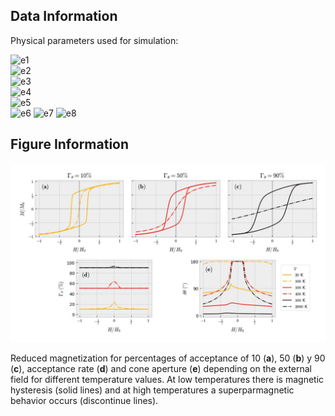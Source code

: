 ## Data Information

Physical parameters used for simulation:

![e1](https://latex.codecogs.com/png.image?\dpi{110}&space;N=1000)   
![e2](https://latex.codecogs.com/png.image?\dpi{110}&space;R_P=7\hspace{0.08cm}\mathrm{nm})   
![e3](https://latex.codecogs.com/png.image?\dpi{110}&space;M_S=446\hspace{0.08cm}\mathrm{kAm^{-1}})   
![e4](https://latex.codecogs.com/png.image?\dpi{110}&space;K_{eff}=10^4\hspace{0.08cm}\mathrm{Jm^{-3}})  
![e5](https://latex.codecogs.com/png.image?\dpi{110}&space;T=\\{20,100,400,2000\\}\hspace{0.08cm}\mathrm{K})   
![e6](https://latex.codecogs.com/png.image?\dpi{110}&space;H_0\approx40\hspace{0.08cm}\mathrm{Am^{-1}}\hspace{0.08cm}\mathrm{(or}\hspace{0.12cm}500\hspace{0.08cm}\mathrm{Oe)})      
![e7](https://latex.codecogs.com/png.image?\dpi{110}&space;\Gamma_{\theta}=\\{0.1,0.5,0.9\\}\hspace{0.08cm}\mathrm{(e.g.}\hspace{0.12cm}0.5\equiv50\%\mathrm{)})    
![e8](https://latex.codecogs.com/png.image?\dpi{110}&space;\delta\theta_i=\pi/4)    

## Figure Information

<img src="./Magnetization.jpg"/>

Reduced magnetization for percentages of acceptance of 10 (**a**), 50 (**b**) y 90 (**c**), acceptance rate (**d**) and cone aperture (**e**) depending on the external field for different temperature values. At low temperatures there is magnetic hysteresis (solid lines) and at high temperatures a superparmagnetic behavior occurs (discontinue lines).
